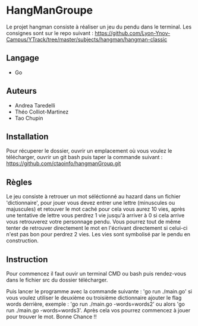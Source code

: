 # HangManGroupe

Le projet hangman consiste à réaliser un jeu du pendu dans le terminal.
Les consignes sont sur le repo suivant : https://github.com/Lyon-Ynov-Campus/YTrack/tree/master/subjects/hangman/hangman-classic

## Langage

 - Go

## Auteurs

- Andrea Taredelli
- Théo Colliot-Martinez
- Tao Chupin

## Installation 

Pour récuperer le dossier, ouvrir un emplacement où vous voulez le télécharger, ouvrir un
git bash puis taper la commande suivant : https://github.com/ctaoinfo/hangmanGroup.git

## Règles

Le jeu consiste à retrouer un mot séléctionné au hazard dans un fichier 'dictionnaire', pour jouer vous devez entrer une lettre (minuscules ou majuscules) 
et retouver le mot caché pour cela vous aurez 10 vies, après une tentative de lettre vous perdrez 1 vie jusqu'à arriver à 0 si cela arrive vous retrouverez 
votre personnage pendu.
Vous pourrez tout de même tenter de retrouver directement le mot en l'écrivant directement si celui-ci n'est pas bon pour perdrez 2 vies.
Les vies sont symbolisé par le pendu en construction.

## Instruction

Pour commencez il faut ouvir un terminal CMD ou bash puis rendez-vous dans le fichier src du dossier télécharger.

Puis lancer le programme avec la commande suivante : 'go run ./main.go'
si vous voulez utiliser le deuxième ou troisième dictionnaire ajouter le flag words derrière, exemple : 'go run ./main.go -words=words2' 
ou alors 'go run ./main.go -words=words3'.
Après cela vos pourrez commencez à jouer pour trouver le mot.
Bonne Chance !!
